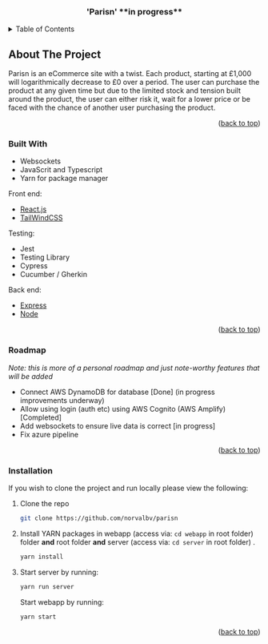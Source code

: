 <div id="top"></div>

<!-- PROJECT LOGO -->
<br />
<div align="center">
  <h3 align="center">'Parisn' **in progress**</h3>
</div>

<!-- TABLE OF CONTENTS -->
<details>
  <summary>Table of Contents</summary>
  <ol>
    <li>
      <a href="#about-the-project">About The Project</a>
      <ul>
        <li><a href="#built-with">Built With</a></li>
        <li><a href="#roadmap">Roadmap</a></li>
      </ul>
    </li>
    <li>
      <a href="#getting-started">Getting Started</a>
      <ul>
        <li><a href="#installation">Installation</a></li>
      </ul>
    </li>
  </ol>
</details>

<!-- ABOUT THE PROJECT -->

## About The Project

Parisn is an eCommerce site with a twist. Each product, starting at £1,000 will logarithmically decrease to £0 over a period. The user can purchase the product at any given time but due to the limited stock and tension built around the product, the user can either risk it, wait for a lower price or be faced with the chance of another user purchasing the product.

<p align="right">(<a href="#top">back to top</a>)</p>

### Built With

- Websockets
- JavaScrit and Typescript
- Yarn for package manager

Front end:

- [React.js](https://reactjs.org/)
- [TailWindCSS](https://tailwindcss.com/)

Testing:

- Jest
- Testing Library
- Cypress
- Cucumber / Gherkin

Back end:

- [Express](https://expressjs.com/)
- [Node](https://nodejs.org/en/)

<p align="right">(<a href="#top">back to top</a>)</p>

<!-- Roadmap -->

### Roadmap

*Note: this is more of a personal roadmap and just note-worthy features that will be added*
- Connect AWS DynamoDB for database [Done] (in progress improvements underway)
- Allow using login (auth etc) using AWS Cognito (AWS Amplify) [Completed]
- Add websockets to ensure live data is correct [in progress]
- Fix azure pipeline

<p align="right">(<a href="#top">back to top</a>)</p>

<!-- GETTING STARTED -->

### Installation

If you wish to clone the project and run locally please view the following:

1. Clone the repo
   ```sh
   git clone https://github.com/norvalbv/parisn
   ```
2. Install YARN packages in webapp (access via: `cd webapp` in root folder) folder **and** root folder **and** server (access via: `cd server` in root folder) .
   ```sh
   yarn install
   ```
3. Start server by running:
   ```js
   yarn run server
   ```
   Start webapp by running:
   ```
   yarn start
   ```

<p align="right">(<a href="#top">back to top</a>)</p>
